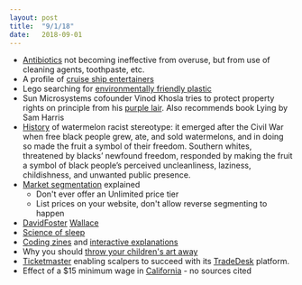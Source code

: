 ```yaml
---
layout: post
title:  "9/1/18"
date:   2018-09-01
---
```


* [Antibiotics](https://www.wired.co.uk/article/bacteria-cave-antibiotics-antimicrobial-resistance?utm_source=nextdraft&utm_medium=email) not becoming ineffective from overuse, but from use of cleaning agents, toothpaste, etc.
* A profile of [cruise ship entertainers](https://www.esquire.com/entertainment/a22801333/cruise-entertainers/?utm_source=nextdraft&utm_medium=email)
* Lego searching for [environmentally friendly plastic](https://www.nytimes.com/2018/08/31/business/energy-environment/lego-plastic-denmark-environment-toys.html?utm_source=nextdraft&utm_medium=email)
* Sun Microsystems cofounder Vinod Khosla tries to protect property rights on principle from his [purple lair](https://www.nytimes.com/2018/08/30/technology/vinod-khosla-beach.html?utm_source=nextdraft&utm_medium=email). Also recommends book Lying by Sam Harris
* [History](https://www.theatlantic.com/national/archive/2014/12/how-watermelons-became-a-racist-trope/383529/) of watermelon racist stereotype: it emerged after the Civil War when free black people grew, ate, and sold watermelons, and in doing so made the fruit a symbol of their freedom. Southern whites, threatened by blacks’ newfound freedom, responded by making the fruit a symbol of black people’s perceived uncleanliness, laziness, childishness, and unwanted public presence. 
* [Market segmentation](https://www.joelonsoftware.com/2004/12/15/camels-and-rubber-duckies/) explained
	- Don't ever offer an Unlimited price tier
	- List prices on your website, don't allow reverse segmenting to happen
* [David](http://www.slate.com/articles/news_and_politics/assessment/2011/04/david_foster_wallace.html)[Foster](https://www.rollingstone.com/politics/politics-features/david-foster-wallace-on-john-mccain-the-weasel-twelve-monkeys-and-the-shrub-194272/) [Wallace](https://books.google.ca/books?id=eMQIeR9m2WgC&lpg=PA137&ots=51yjcAmLaO&dq=The%20Lost%20Years%20%26%20Last%20Days%20of%20David%20Foster%20Wallace&pg=PA148#v=onepage&q&f=false)
* [Science of sleep](https://www.nationalgeographic.com/magazine/2018/08/science-of-sleep/)
* [Coding zines](https://jvns.ca/zines/) and [interactive explanations](https://ncase.me/)
* Why you should [throw your children's art away](https://www.theatlantic.com/family/archive/2018/09/throw-your-childrens-art-away/570379/?utm_source=nextdraft&utm_medium=email)
* [Ticketmaster](https://www.cbc.ca/news/business/a-public-relations-nightmare-ticketmaster-recruits-pros-for-secret-scalper-program-1.4828535?utm_source=nextdraft&utm_medium=email) enabling scalpers to succeed with its [TradeDesk](https://tradedesk.ticketmaster.com/) platform.
* Effect of a $15 minimum wage in [California](http://irle.berkeley.edu/effects-of-a-15-minimum-wage-in-california-and-fresno/) - no sources cited